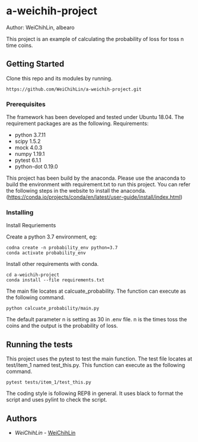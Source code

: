 # a-weichih-project

Author: WeiChihLin, albearo

This project is an example of calculating the probability of loss for toss n time coins.

## Getting Started
Clone this repo and its modules by running.
```
https://github.com/WeiChihLin/a-weichih-project.git
```

### Prerequisites
The framework has been developed and tested under Ubuntu 18.04. The requirement packages are as the following.
Requirements:
* python 3.7.11
* scipy  1.5.2
* mock   4.0.3
* numpy  1.19.1
* pytest 6.1.1
* python-dot 0.19.0

This project has been build by the anaconda. Please use the anaconda to build the environment with requirement.txt to run this project.
You can refer the following steps in the website to install the anaconda.
(https://conda.io/projects/conda/en/latest/user-guide/install/index.html)


### Installing

Install Requriements

Create a python 3.7 environment, eg:
```
codna create -n probability_env python=3.7
conda activate probability_env
```

Install other requirements with conda.
```
cd a-weichih-project
conda install --file requirements.txt
```
The main file locates at calcuate_probability. The function can execute as the following command.
```
python calcuate_probability/main.py
```
The default parameter n is setting as 30 in .env file.
n is the times toss the coins and the output is the probability of loss.

## Running the tests

This project uses the pytest to test the main function.
The test file locates at test/item_1 named test_this.py. This function can execute as the following command.
```
pytest tests/item_1/test_this.py
```
The coding style is following  REP8 in general. It uses black to format the script and uses pylint to check the script.


## Authors

* *WeiChihLin* -  [WeiChihLin](https://github.com/WeiChihLin)

